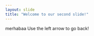 ```yaml
---
layout: slide
title: "Welcome to our second slide!"
---
```

merhabaa
Use the left arrow to go back!
